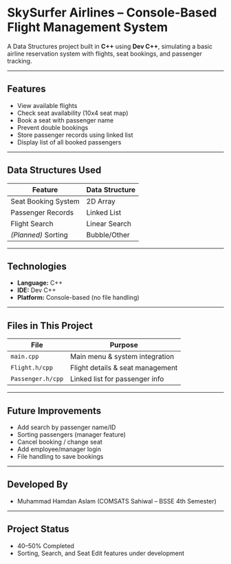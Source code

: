 # SkySurfer Airlines – Console-Based Flight Management System

A Data Structures project built in **C++** using **Dev C++**, simulating a basic airline reservation system with flights, seat bookings, and passenger tracking.

---

## Features

- View available flights
- Check seat availability (10x4 seat map)
- Book a seat with passenger name
- Prevent double bookings
- Store passenger records using linked list
- Display list of all booked passengers

---

## Data Structures Used

| Feature               | Data Structure |
|-----------------------|----------------|
| Seat Booking System   | 2D Array       |
| Passenger Records     | Linked List    |
| Flight Search         | Linear Search  |
| *(Planned)* Sorting   | Bubble/Other   |

---

## Technologies

- **Language:** C++
- **IDE:** Dev C++
- **Platform:** Console-based (no file handling)

---

## Files in This Project

| File            | Purpose                         |
|-----------------|----------------------------------|
| `main.cpp`      | Main menu & system integration   |
| `Flight.h/cpp`  | Flight details & seat management |
| `Passenger.h/cpp` | Linked list for passenger info  |

---

## Future Improvements

- Add search by passenger name/ID
- Sorting passengers (manager feature)
- Cancel booking / change seat
- Add employee/manager login
- File handling to save bookings

---

## Developed By

- Muhammad Hamdan Aslam (COMSATS Sahiwal – BSSE 4th Semester)

---

## Project Status

- 40–50% Completed  
- Sorting, Search, and Seat Edit features under development
